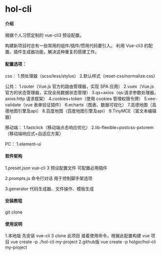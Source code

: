 # hol-cli

#### 介绍

根据个人习惯定制的 vue-cli3 预设配置。

构建新项目时总有一些常用的组件/插件/惯用代码要引入。
利用 Vue-cli3 的配置、插件生成器功能，解决这种重复的搭建工作。

#### 配置选项：
css：
1.预处理器（scss/less/stylus）
2.默认样式（reset-css/normalize.css）

公共：
1.router（Vue.js 官方的路由管理器，实现 SPA 应用）
2.vuex（Vue.js 官方的状态管理器，实现全局数据状态管理）
3.qs+axios（qs:请求参数处理器，axios:http 请求框架）
4.cookies+token（使用 cookies 管理权限令牌）
5.vee-validate（vue 表单验证插件）
6.echarts（图表、数据可视化）
7.高德地图（高德地图引擎及api）
8.百度地图（百度地图引擎及api）
9.TinyMCE（富文本编辑器）

移动端：
1.fastclick（移动端点击响应优化）
2.lib-flexible+postcss-pxtorem（移动端响应式+自适应方案）

PC：
1.element-ui

#### 软件架构

1.preset.json
vue-cli 3 预设配置文件 可配置必用插件

2.prompts.js
命令行对话 用于控制脚手架选项

3.generator
代码生成器、文件操作、模板生成

#### 安装教程

git clone

#### 使用说明
1.本地版
先安装 vue-cli 3
clone 此项目
接着使用命令，根据此配置构建 vue 项目
vue create -p ./hol-cli my-project
2.github版
vue create -p holgor/hol-cli my-project
